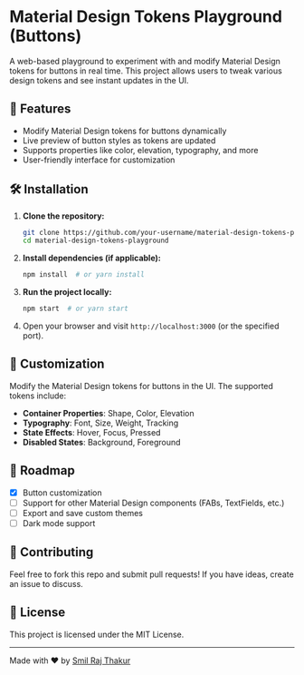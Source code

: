 # Material Design Tokens Playground (Buttons)

A web-based playground to experiment with and modify Material Design tokens for buttons in real time. This project allows users to tweak various design tokens and see instant updates in the UI.

## 🚀 Features
- Modify Material Design tokens for buttons dynamically
- Live preview of button styles as tokens are updated
- Supports properties like color, elevation, typography, and more
- User-friendly interface for customization

## 🛠️ Installation

1. **Clone the repository:**
   ```sh
   git clone https://github.com/your-username/material-design-tokens-playground.git
   cd material-design-tokens-playground
   ```

2. **Install dependencies (if applicable):**
   ```sh
   npm install  # or yarn install
   ```

3. **Run the project locally:**
   ```sh
   npm start  # or yarn start
   ```

4. Open your browser and visit `http://localhost:3000` (or the specified port).

## 🎨 Customization
Modify the Material Design tokens for buttons in the UI. The supported tokens include:

- **Container Properties**: Shape, Color, Elevation
- **Typography**: Font, Size, Weight, Tracking
- **State Effects**: Hover, Focus, Pressed
- **Disabled States**: Background, Foreground

## 📌 Roadmap
- [x] Button customization
- [ ] Support for other Material Design components (FABs, TextFields, etc.)
- [ ] Export and save custom themes
- [ ] Dark mode support

## 🤝 Contributing
Feel free to fork this repo and submit pull requests! If you have ideas, create an issue to discuss.

## 📜 License
This project is licensed under the MIT License.

---
Made with ❤️ by [Smil Raj Thakur](https://github.com/smil-thakur)

